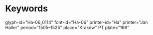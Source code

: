 # Keywords
glyph-id="Ha-06_0114"
font-id="Ha-06"
printer-id="Ha"
printer="Jan Haller"
period="1505–1525"
place="Kraków"
PT plate="169"

